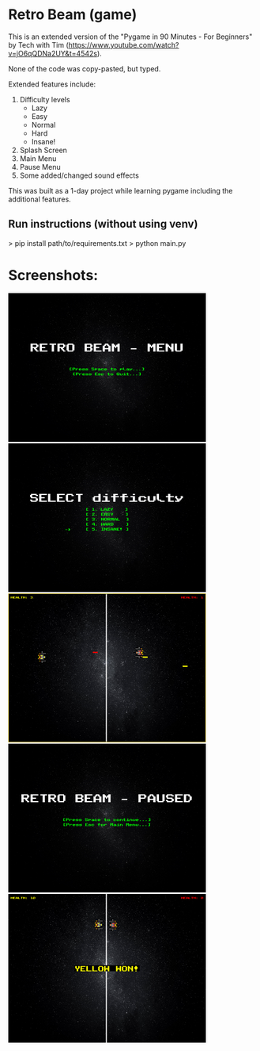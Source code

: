 # Retro Beam (game)

This is an extended version of the "Pygame in 90 Minutes - For Beginners" by Tech with Tim (https://www.youtube.com/watch?v=jO6qQDNa2UY&t=4542s).

None of the code was copy-pasted, but typed.

Extended features include:
  1. Difficulty levels
      - Lazy
      - Easy
      - Normal
      - Hard
      - Insane!
  2. Splash Screen
  3. Main Menu
  4. Pause Menu
  5. Some added/changed sound effects

This was built as a 1-day project while learning pygame including the additional features.

<h2>Run instructions (without using venv)</h2>
> pip install path/to/requirements.txt
> python main.py

# Screenshots:
<img alt="alt_text" width="400px" src="https://github.com/oron-sinaa/Retro-Beam_game/blob/main/Screenshots/Screenshot%20(1).png" />
<img alt="alt_text" width="400px" src="https://github.com/oron-sinaa/Retro-Beam_game/blob/main/Screenshots/Screenshot%20(2).png" />
<img alt="alt_text" width="400px" src="https://github.com/oron-sinaa/Retro-Beam_game/blob/main/Screenshots/Screenshot%20(3).png" />
<img alt="alt_text" width="400px" src="https://github.com/oron-sinaa/Retro-Beam_game/blob/main/Screenshots/Screenshot%20(4).png" />
<img alt="alt_text" width="400px" src="https://github.com/oron-sinaa/Retro-Beam_game/blob/main/Screenshots/Screenshot%20(5).png" />
